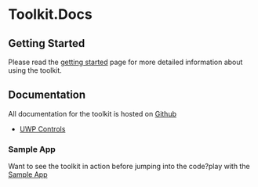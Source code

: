 # Toolkit.Docs

## Getting Started
Please read the [getting started](https://emiliano84.github.io/Toolkit.Docs/articles/gettingStarted.html)
 page for more detailed information about using the toolkit.

## Documentation
All documentation for the toolkit is hosted on [Github](https://emiliano84.github.io/Toolkit.Docs/)
- [UWP Controls](https://emiliano84.github.io/Toolkit.Docs/metadata/uwp.controls/index.html)

###  Sample App
Want to see the toolkit in action before jumping into the code?play with the [Sample App](https://github.com/emiliano84/Toolkit)

